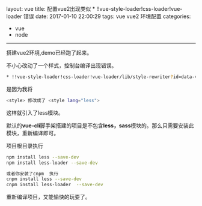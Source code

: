 layout: vue
title: 配置vue2出现类似 * !!vue-style-loader!css-loader!vue-loader 错误
date: 2017-01-10 22:00:29
tags: vue vue2 环境配置
categories:
- vue
- node
---

搭建vue2环境,demo已经跑了起来。

不小心改动了一个样式，控制台编译出现错误。

```bash
* !!vue-style-loader!css-loader!vue-loader/lib/style-rewriter?id=data-v-d66f3a44!less-loader!vue-loader/lib/selector?type=styles&index=0!./App.vue

```
是因为我将

```bash
<style> 修改成了 <style lang="less">
```
这样就引入了less模块。

默认的**vue-cli**脚手架搭建的项目是不包含**less，sass**模块的。那么只需要安装此模块，重新编译即可。

项目根目录执行

```bash
npm install less --save-dev
npm install less-loader --save-dev

或者你安装了cnpm  执行
cnpm install less --save-dev
cnpm install less-loader  --save-dev
```

 重新编译项目，又能愉快的玩耍了。